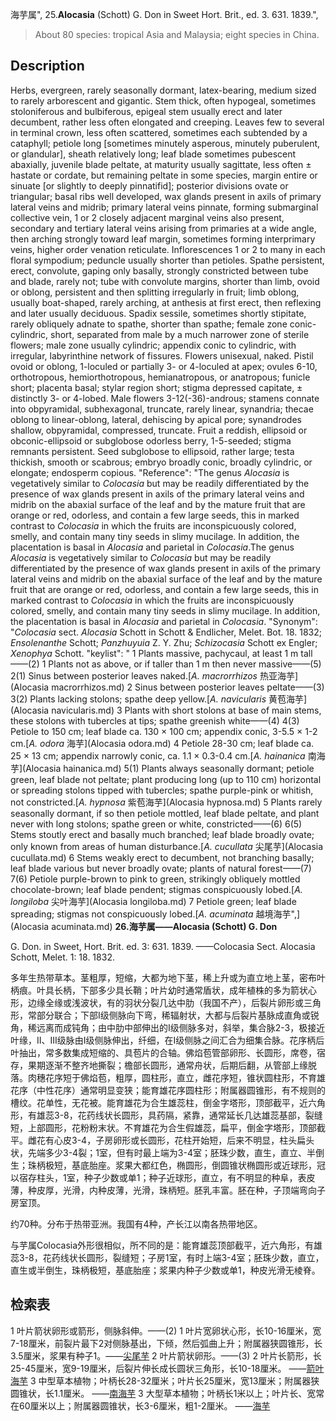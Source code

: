海芋属",
25.**Alocasia** (Schott) G. Don in Sweet Hort. Brit., ed. 3. 631. 1839.",

> About 80 species: tropical Asia and Malaysia; eight species in China.

## Description
Herbs, evergreen, rarely seasonally dormant, latex-bearing, medium sized to rarely arborescent and gigantic. Stem thick, often hypogeal, sometimes stoloniferous and bulbiferous, epigeal stem usually erect and later decumbent, rather less often elongated and creeping. Leaves few to several in terminal crown, less often scattered, sometimes each subtended by a cataphyll; petiole long [sometimes minutely asperous, minutely puberulent, or glandular], sheath relatively long; leaf blade sometimes pubescent abaxially, juvenile blade peltate, at maturity usually sagittate, less often ± hastate or cordate, but remaining peltate in some species, margin entire or sinuate [or slightly to deeply pinnatifid]; posterior divisions ovate or triangular; basal ribs well developed, wax glands present in axils of primary lateral veins and midrib; primary lateral veins pinnate, forming submarginal collective vein, 1 or 2 closely adjacent marginal veins also present, secondary and tertiary lateral veins arising from primaries at a wide angle, then arching strongly toward leaf margin, sometimes forming interprimary veins, higher order venation reticulate. Inflorescences 1 or 2 to many in each floral sympodium; peduncle usually shorter than petioles. Spathe persistent, erect, convolute, gaping only basally, strongly constricted between tube and blade, rarely not; tube with convolute margins, shorter than limb, ovoid or oblong, persistent and then splitting irregularly in fruit; limb oblong, usually boat-shaped, rarely arching, at anthesis at first erect, then reflexing and later usually deciduous. Spadix sessile, sometimes shortly stipitate, rarely obliquely adnate to spathe, shorter than spathe; female zone conic-cylindric, short, separated from male by a much narrower zone of sterile flowers; male zone usually cylindric; appendix conic to cylindric, with irregular, labyrinthine network of fissures. Flowers unisexual, naked. Pistil ovoid or oblong, 1-loculed or partially 3- or 4-loculed at apex; ovules 6-10, orthotropous, hemiorthotropous, hemianatropous, or anatropous; funicle short; placenta basal; stylar region short; stigma depressed capitate, ± distinctly 3- or 4-lobed. Male flowers 3-12(-36)-androus; stamens connate into obpyramidal, subhexagonal, truncate, rarely linear, synandria; thecae oblong to linear-oblong, lateral, dehiscing by apical pore; synandrodes shallow, obpyramidal, compressed, truncate. Fruit a reddish, ellipsoid or obconic-ellipsoid or subglobose odorless berry, 1-5-seeded; stigma remnants persistent. Seed subglobose to ellipsoid, rather large; testa thickish, smooth or scabrous; embryo broadly conic, broadly cylindric, or elongate; endosperm copious.
  "Reference": "The genus *Alocasia* is vegetatively similar to *Colocasia* but may be readily differentiated by the presence of wax glands present in axils of the primary lateral veins and midrib on the abaxial surface of the leaf and by the mature fruit that are orange or red, odorless, and contain a few large seeds, this in marked contrast to *Colocasia* in which the fruits are inconspicuously colored, smelly, and contain many tiny seeds in slimy mucilage. In addition, the placentation is basal in *Alocasia* and parietal in *Colocasia*.The genus *Alocasia* is vegetatively similar to *Colocasia* but may be readily differentiated by the presence of wax glands present in axils of the primary lateral veins and midrib on the abaxial surface of the leaf and by the mature fruit that are orange or red, odorless, and contain a few large seeds, this in marked contrast to *Colocasia* in which the fruits are inconspicuously colored, smelly, and contain many tiny seeds in slimy mucilage. In addition, the placentation is basal in *Alocasia* and parietal in *Colocasia*.
  "Synonym": "*Colocasia* sect. *Alocasia* Schott in Schott &amp; Endlicher, Melet. Bot. 18. 1832; *Ensolenanthe* Schott; *Panzhuyuia* Z. Y. Zhu; *Schizocasia* Schott ex Engler; *Xenophya* Schott.
  "keylist": "
1 Plants massive, pachycaul, at least 1 m tall——(2)
1 Plants not as above, or if taller than 1 m then never massive——(5)
2(1) Sinus between posterior leaves naked.[*A. macrorrhizos* 热亚海芋](Alocasia macrorrhizos.md)
2 Sinus between posterior leaves peltate——(3)
3(2) Plants lacking stolons; spathe deep yellow.[*A. navicularis* 黄苞海芋](Alocasia navicularis.md)
3 Plants with short stolons at base of main stems, these stolons with tubercles at tips; spathe greenish white——(4)
4(3) Petiole to 150 cm; leaf blade ca. 130 × 100 cm; appendix conic, 3-5.5 × 1-2 cm.[*A. odora* 海芋](Alocasia odora.md)
4 Petiole 28-30 cm; leaf blade ca. 25 × 13 cm; appendix narrowly conic, ca. 1.1 × 0.3-0.4 cm.[*A. hainanica* 南海芋](Alocasia hainanica.md)
5(1) Plants always seasonally dormant; petiole green, leaf blade not peltate; plant producing long (up to 110 cm) horizontal or spreading stolons tipped with tubercles; spathe purple-pink or whitish, not constricted.[*A. hypnosa* 紫苞海芋](Alocasia hypnosa.md)
5 Plants rarely seasonally dormant, if so then petiole mottled, leaf blade peltate, and plant never with long stolons; spathe green or white, constricted——(6)
6(5) Stems stoutly erect and basally much branched; leaf blade broadly ovate; only known from areas of human disturbance.[*A. cucullata* 尖尾芋](Alocasia cucullata.md)
6 Stems weakly erect to decumbent, not branching basally; leaf blade various but never broadly ovate; plants of natural forest——(7)
7(6) Petiole purple-brown to pink to green, strikingly obliquely mottled chocolate-brown; leaf blade pendent; stigmas conspicuously lobed.[*A. longiloba* 尖叶海芋](Alocasia longiloba.md)
7 Petiole green; leaf blade spreading; stigmas not conspicuously lobed.[*A. acuminata* 越境海芋",](Alocasia acuminata.md)
**26.海芋属——Alocasia (Schott) G. Don**

G. Don. in Sweet, Hort. Brit. ed. 3: 631. 1839. ——Colocasia Sect. Alocasia Schott, Melet. 1: 18. 1832.

多年生热带草本。茎粗厚，短缩，大都为地下茎，稀上升或为直立地上茎，密布叶柄痕。叶具长柄，下部多少具长鞘；叶片幼时通常盾状，成年植株的多为箭状心形，边缘全缘或浅波状，有的羽状分裂几达中肋（我国不产），后裂片卵形或三角形，常部分联合；下部I级侧脉向下弯，稀辐射状，大都与后裂片基脉成直角或锐角，稀远离而成钝角；由中肋中部伸出的I级侧脉多对，斜举，集合脉2-3，极接近叶缘，II、III级脉由I级侧脉伸出，纤细，在I级侧脉之间汇合为细集合脉。花序柄后叶抽出，常多数集成短缩的、具苞片的合轴。佛焰苞管部卵形、长圆形，席卷，宿存，果期逐渐不整齐地撕裂；檐部长圆形，通常舟状，后期后翻，从管部上缘脱落。肉穗花序短于佛焰苞，粗厚，圆柱形，直立，雌花序短，锥状圆柱形，不育雄花序（中性花序）通常明显变狭；能育雄花序圆柱形；附属器圆锥形，有不规则的槽纹。花单性，无花被。能育雄花为合生雄蕊柱，倒金字塔形，顶部截平，近六角形，有雄蕊3-8，花药线状长圆形，具药隔，紧靠，通常延长几达雄蕊基部，裂缝短，上部圆形，花粉粉末状。不育雄花为合生假雄蕊，扁平，倒金字塔形，顶部截平。雌花有心皮3-4，子房卵形或长圆形，花柱开始短，后来不明显，柱头扁头状，先端多少3-4裂；1室，但有时最上端为3-4室；胚珠少数，直生，直立、半倒生；珠柄极短，基底胎座。浆果大都红色，椭圆形，倒圆锥状椭圆形或近球形，冠以宿存柱头，1室，种子少数或单1；种子近球形，直立，有不明显的种阜，表皮薄，种皮厚，光滑，内种皮薄，光滑，珠柄短。胚乳丰富。胚在种，子顶端弯向子房室顶。

约70种。分布于热带亚洲。我国有4种，产长江以南各热带地区。

与芋属Colocasia外形很相似，所不同的是：能育雄蕊顶部截平，近六角形，有雄蕊3-8，花药线状长圆形，裂缝短；子房1室，有时上端3-4室；胚珠少数，直立，直生或半倒生，珠柄极短，基底胎座；浆果内种子少数或单1，种皮光滑无棱脊。

## 检索表

1 叶片箭状卵形或箭形，侧脉斜伸。——(2)
1 叶片宽卵状心形，长10-16厘米，宽7-18厘米，前裂片最下2对侧脉基出，下倾，然后弧曲上升；附属器狭圆锥形，长3.5厘米，浆果有种子1。——[尖尾芋](Alocasia%20cucullata.md)
2 叶片箭状卵形。——(3)
2 叶片长箭形，长25-45厘米，宽9-19厘米，后裂片伸长成长圆状三角形，长10-18厘米。 ——[箭叶海芋](Alocasia%20longiloba.md)
3 中型草本植物；叶柄长28-32厘米；叶片长25厘米，宽13厘米；附属器狭圆锥状，长1.1厘米。 ——[南海芋](Alocasia%20hainanica.md)
3 大型草本植物；叶柄长1米以上；叶片长、宽常在60厘米以上；附属器圆锥状，长3-6厘米，粗1-2厘米。 ——[海芋](Alocasia%20macrorrhiza.md)

